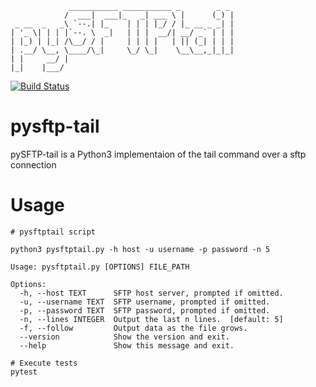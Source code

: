                  ___________ ___________ _        _ _ 
                /  ___|  ___|_   _| ___ \ |      (_) |
     _ __  _   _\ `--.| |_    | | | |_/ / |_ __ _ _| |
    | '_ \| | | |`--. \  _|   | | |  __/| __/ _` | | |
    | |_) | |_| /\__/ / |     | | | |   | || (_| | | |
    | .__/ \__, \____/\_|     \_/ \_|    \__\__,_|_|_|
    | |     __/ |                                     
    |_|    |___/                                      

[![Build Status](https://travis-ci.com/tcvieira/pysftptail.svg?branch=master)](https://travis-ci.com/tcvieira/pysftptail)

# pysftp-tail
pySFTP-tail is a Python3 implementaion of the tail command over a sftp connection

# Usage

```
# pysftptail script

python3 pysftptail.py -h host -u username -p password -n 5

Usage: pysftptail.py [OPTIONS] FILE_PATH

Options:
  -h, --host TEXT      SFTP host server, prompted if omitted.
  -u, --username TEXT  SFTP username, prompted if omitted.
  -p, --password TEXT  SFTP password, prompted if omitted.
  -n, --lines INTEGER  Output the last n lines.  [default: 5]
  -f, --follow         Output data as the file grows.
  --version            Show the version and exit.
  --help               Show this message and exit.

# Execute tests
pytest

```
